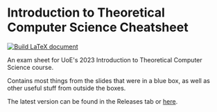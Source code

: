 # Introduction to Theoretical Computer Science Cheatsheet

[![Build LaTeX document](https://github.com/christopherwilson/itcs-cheatsheet/actions/workflows/main.yml/badge.svg)](https://github.com/christopherwilson/itcs-cheatsheet/actions/workflows/main.yml)

An exam sheet for UoE's 2023 Introduction to Theoretical Computer Science course.

Contains most things from the slides that were in a blue box, as well as other useful stuff from outside the boxes.

The latest version can be found in the Releases tab or [here](https://github.com/christopherwilson/itcs-cheatsheet/releases/download/latest/main.pdf).
